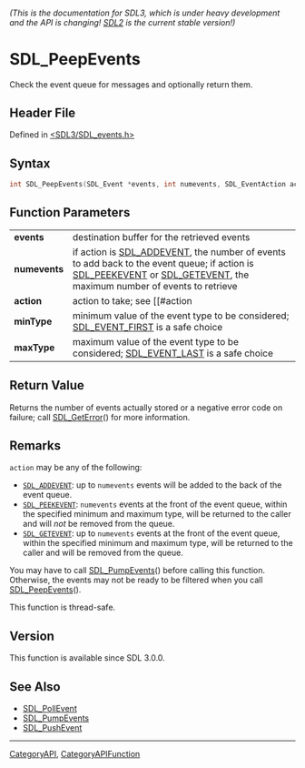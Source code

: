 ###### (This is the documentation for SDL3, which is under heavy development and the API is changing! [SDL2](https://wiki.libsdl.org/SDL2/) is the current stable version!)
# SDL_PeepEvents

Check the event queue for messages and optionally return them.

## Header File

Defined in [<SDL3/SDL_events.h>](https://github.com/libsdl-org/SDL/blob/main/include/SDL3/SDL_events.h)

## Syntax

```c
int SDL_PeepEvents(SDL_Event *events, int numevents, SDL_EventAction action, Uint32 minType, Uint32 maxType);

```

## Function Parameters

|                   |                                                                                                                                                                                                                       |
| ----------------- | --------------------------------------------------------------------------------------------------------------------------------------------------------------------------------------------------------------------- |
| **events**        | destination buffer for the retrieved events                                                                                                                                                                           |
| **numevents**     | if action is [SDL_ADDEVENT](SDL_ADDEVENT), the number of events to add back to the event queue; if action is [SDL_PEEKEVENT](SDL_PEEKEVENT) or [SDL_GETEVENT](SDL_GETEVENT), the maximum number of events to retrieve |
| **action**        | action to take; see [[#action|Remarks]] for details                                                                                                                                                                   |
| **minType**       | minimum value of the event type to be considered; [SDL_EVENT_FIRST](SDL_EVENT_FIRST) is a safe choice                                                                                                                 |
| **maxType**       | maximum value of the event type to be considered; [SDL_EVENT_LAST](SDL_EVENT_LAST) is a safe choice                                                                                                                   |

## Return Value

Returns the number of events actually stored or a negative error code on
failure; call [SDL_GetError](SDL_GetError)() for more information.

## Remarks

`action` may be any of the following:

- [`SDL_ADDEVENT`](SDL_ADDEVENT): up to `numevents` events will be added to
  the back of the event queue.
- [`SDL_PEEKEVENT`](SDL_PEEKEVENT): `numevents` events at the front of the
  event queue, within the specified minimum and maximum type, will be
  returned to the caller and will _not_ be removed from the queue.
- [`SDL_GETEVENT`](SDL_GETEVENT): up to `numevents` events at the front of
  the event queue, within the specified minimum and maximum type, will be
  returned to the caller and will be removed from the queue.

You may have to call [SDL_PumpEvents](SDL_PumpEvents)() before calling this
function. Otherwise, the events may not be ready to be filtered when you
call [SDL_PeepEvents](SDL_PeepEvents)().

This function is thread-safe.

## Version

This function is available since SDL 3.0.0.

## See Also

* [SDL_PollEvent](SDL_PollEvent)
* [SDL_PumpEvents](SDL_PumpEvents)
* [SDL_PushEvent](SDL_PushEvent)

----
[CategoryAPI](CategoryAPI), [CategoryAPIFunction](CategoryAPIFunction)

